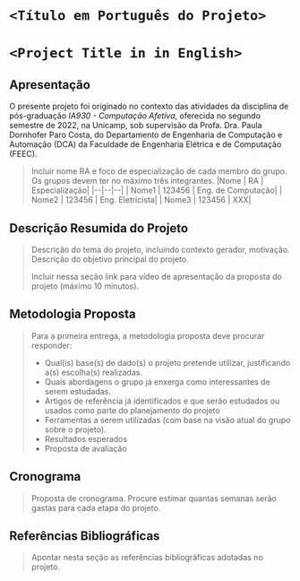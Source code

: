# `<Título em Português do Projeto>`
# `<Project Title in in English>`

## Apresentação

O presente projeto foi originado no contexto das atividades da disciplina de pós-graduação *IA930 - Computação Afetiva*, 
oferecida no segundo semestre de 2022, na Unicamp, sob supervisão da Profa. Dra. Paula Dornhofer Paro Costa, do Departamento de Engenharia de Computação e Automação (DCA) da Faculdade de Engenharia Elétrica e de Computação (FEEC).

> Incluir nome RA e foco de especialização de cada membro do grupo. Os grupos devem ter no máximo três integrantes.
> |Nome  | RA | Especialização|
> |--|--|--|
> | Nome1  | 123456  | Eng. de Computação|
> | Nome2  | 123456  | Eng. Eletricista|
> | Nome3  | 123456  | XXX|


## Descrição Resumida do Projeto
> Descrição do tema do projeto, incluindo contexto gerador, motivação.
> Descrição do objetivo principal do projeto.
> 
> Incluir nessa seção link para vídeo de apresentação da proposta do projeto (máximo 10 minutos).

## Metodologia Proposta
> Para a primeira entrega, a metodologia proposta deve procurar responder:
> * Qual(is) base(s) de dado(s) o projeto pretende utilizar, justificando a(s) escolha(s) realizadas.
> * Quais abordagens o grupo já enxerga como interessantes de serem estudadas.
> * Artigos de referência já identificados e que serão estudados ou usados como parte do planejamento do projeto
> * Ferramentas a serem utilizadas (com base na visão atual do grupo sobre o projeto).
> * Resultados esperados
> * Proposta de avaliação

## Cronograma
> Proposta de cronograma. Procure estimar quantas semanas serão gastas para cada etapa do projeto.

## Referências Bibliográficas
> Apontar nesta seção as referências bibliográficas adotadas no projeto.
